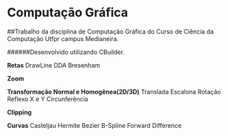 # Computação Gráfica

##Trabalho da disciplina de Computação Gráfica do Curso de Ciência da Computação Utfpr campus Medianeira.

######Desenvolvido utilizando CBuilder.

**Retas**
	DrawLine
	DDA
	Bresenham

**Zoom**

**Transformação Normal e Homogênea(2D/3D)**
	Translada
	Escalona
	Rotação
	Reflexo X e Y
	Circunferência

**Clipping**

**Curvas**
	Casteljau
	Hermite
	Bezier
	B-Spline
	Forward Difference
